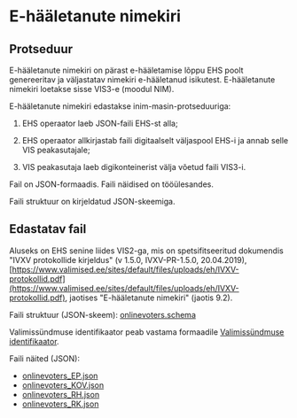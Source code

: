 # E-hääletanute nimekiri

## Protseduur

E-hääletanute nimekiri on pärast e-hääletamise lõppu EHS poolt genereeritav ja väljastatav nimekiri e-hääletanud isikutest. E-hääletanute nimekiri loetakse sisse VIS3-e (moodul NIM).

E-hääletanute nimekiri edastakse inim-masin-protseduuriga:

1) EHS operaator laeb JSON-faili EHS-st alla;

2) EHS operaator allkirjastab faili digitaalselt väljaspool EHS-i ja annab selle VIS peakasutajale;

3)  VIS peakasutaja laeb digikonteinerist välja võetud faili VIS3-i.

Fail on JSON-formaadis. Faili näidised on tööülesandes.

Faili struktuur on kirjeldatud JSON-skeemiga.

## Edastatav fail

Aluseks on EHS senine liides VIS2-ga, mis on spetsifitseeritud dokumendis "IVXV protokollide kirjeldus" (v 1.5.0, IVXV-PR-1.5.0, 20.04.2019), [https://www.valimised.ee/sites/default/files/uploads/eh/IVXV-protokollid.pdf](https://www.valimised.ee/sites/default/files/uploads/eh/IVXV-protokollid.pdf), jaotises "E-hääletanute nimekiri" (jaotis 9.2).

Faili struktuur (JSON-skeem): [onlinevoters.schema](onlinevoters.schema)

Valimissündmuse identifikaator peab vastama formaadile [Valimissündmuse identifikaator](../valimissündmuse_identifikaator.md).

Faili näited (JSON):

- [onlinevoters_EP.json](onlinevoters_EP.json)
- [onlinevoters_KOV.json](onlinevoters_KOV.json)
- [onlinevoters_RH.json](onlinevoters_RH.json)
- [onlinevoters_RK.json](onlinevoters_RK.json)

